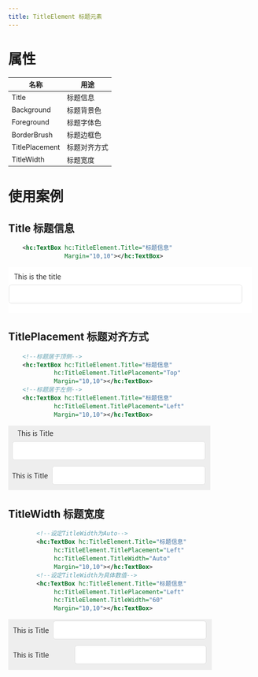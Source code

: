 ```yaml
---
title: TitleElement 标题元素
---
```


# 属性

| 名称           | 用途         |
| -------------- | ------------ |
| Title          | 标题信息     |
| Background     | 标题背景色   |
| Foreground     | 标题字体色   |
| BorderBrush    | 标题边框色   |
| TitlePlacement | 标题对齐方式 |
| TitleWidth     | 标题宽度     |

# 使用案例

## Title 标题信息

```xml
    <hc:TextBox hc:TitleElement.Title="标题信息"
                Margin="10,10"></hc:TextBox>
```

![TitleElement.Title](https://raw.githubusercontent.com/HandyOrg/HandyOrgResource/master/HandyControl/Doc/attach/TitleElement.Title.png)

## TitlePlacement 标题对齐方式

```xml
    <!--标题居于顶侧-->
    <hc:TextBox hc:TitleElement.Title="标题信息"
             hc:TitleElement.TitlePlacement="Top"
             Margin="10,10"></hc:TextBox>
    <!--标题居于左侧-->
    <hc:TextBox hc:TitleElement.Title="标题信息"
             hc:TitleElement.TitlePlacement="Left"
             Margin="10,10"></hc:TextBox>
```

![TitleElement.TitlePlacement](https://raw.githubusercontent.com/HandyOrg/HandyOrgResource/master/HandyControl/Doc/attach/TitleElement.TitlePlacement.png)

## TitleWidth 标题宽度

```xml
        <!--设定TitleWidth为Auto-->
        <hc:TextBox hc:TitleElement.Title="标题信息"
             hc:TitleElement.TitlePlacement="Left"
             hc:TitleElement.TitleWidth="Auto"
             Margin="10,10"></hc:TextBox>
        <!--设定TitleWidth为具体数值-->
        <hc:TextBox hc:TitleElement.Title="标题信息"
             hc:TitleElement.TitlePlacement="Left"
             hc:TitleElement.TitleWidth="60"
             Margin="10,10"></hc:TextBox>
```

![TitleElement.TitleWidth](https://raw.githubusercontent.com/HandyOrg/HandyOrgResource/master/HandyControl/Doc/attach/TitleElement.TitleWidth.png)